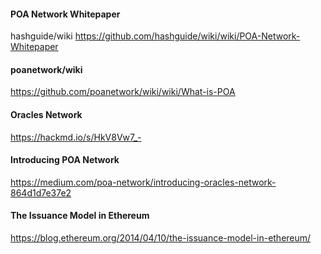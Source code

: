 #### POA Network Whitepaper
hashguide/wiki   https://github.com/hashguide/wiki/wiki/POA-Network-Whitepaper

#### poanetwork/wiki
https://github.com/poanetwork/wiki/wiki/What-is-POA

#### Oracles Network
https://hackmd.io/s/HkV8Vw7_-

#### Introducing POA Network
https://medium.com/poa-network/introducing-oracles-network-864d1d7e37e2

#### The Issuance Model in Ethereum
https://blog.ethereum.org/2014/04/10/the-issuance-model-in-ethereum/